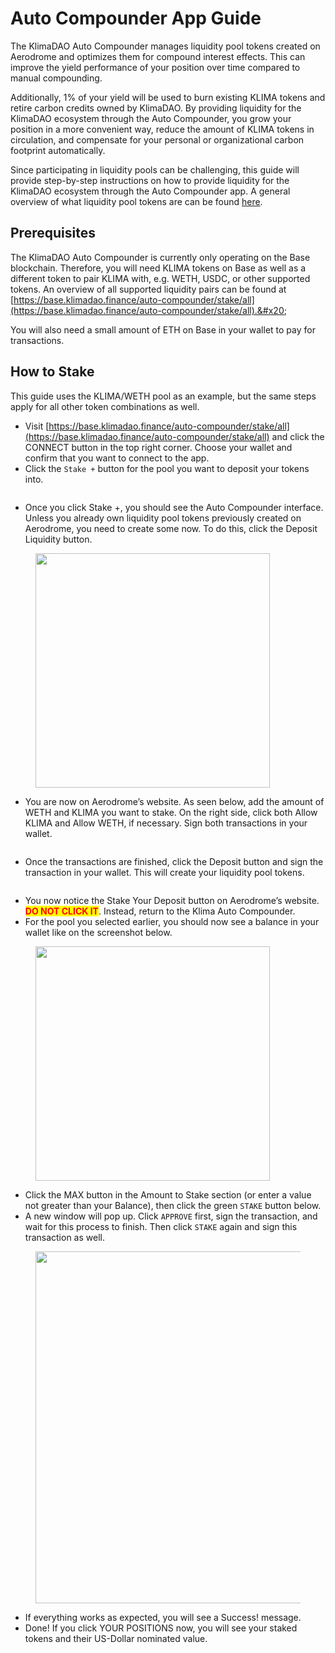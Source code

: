 # Auto Compounder App Guide

The KlimaDAO Auto Compounder manages liquidity pool tokens created on Aerodrome and optimizes them for compound interest effects. This can improve the yield performance of your position over time compared to manual compounding.

Additionally, 1% of your yield will be used to burn existing KLIMA tokens and retire carbon credits owned by KlimaDAO. By providing liquidity for the KlimaDAO ecosystem through the Auto Compounder, you grow your position in a more convenient way, reduce the amount of KLIMA tokens in circulation, and compensate for your personal or organizational carbon footprint automatically.

Since participating in liquidity pools can be challenging, this guide will provide step-by-step instructions on how to provide liquidity for the KlimaDAO ecosystem through the Auto Compounder app. A general overview of what liquidity pool tokens are can be found [here](https://www.techopedia.com/definition/liquidity-pool-tokens-lp-tokens).

## Prerequisites

The KlimaDAO Auto Compounder is currently only operating on the Base blockchain. Therefore, you will need KLIMA tokens on Base as well as a different token to pair KLIMA with, e.g. WETH, USDC, or other supported tokens. An overview of all supported liquidity pairs can be found at [https://base.klimadao.finance/auto-compounder/stake/all](https://base.klimadao.finance/auto-compounder/stake/all).&#x20;

You will also need a small amount of ETH on Base in your wallet to pay for transactions.

## How to Stake

This guide uses the KLIMA/WETH pool as an example, but the same steps apply for all other token combinations as well.

* Visit [https://base.klimadao.finance/auto-compounder/stake/all](https://base.klimadao.finance/auto-compounder/stake/all) and click the CONNECT button in the top right corner. Choose your wallet and confirm that you want to connect to the app.
* Click the `Stake +` button for the pool you want to deposit your tokens into.&#x20;

<figure><img src="https://lh7-rt.googleusercontent.com/docsz/AD_4nXedmEc7Lxg4eHiaWUdmhrGhGhNh1W-GEBq_bk-EHwnzC5NRGogH2BwXcF-Nwo8cEU-fApHlpG6UKk9id-DyYk3aRvdcTn9HoMUqBpuCL89SusdK2mz3M7-eTrbMa0BukYmEXNEnRg?key=l05y3lVzz17UAfirUdl0ULVl" alt=""><figcaption></figcaption></figure>

* Once you click Stake +, you should see the Auto Compounder interface.  Unless you already own liquidity pool tokens previously created on Aerodrome, you need to create some now. To do this, click the Deposit Liquidity button.

<figure><img src="https://lh7-rt.googleusercontent.com/docsz/AD_4nXehpwjYyFldtsUk5oGhuBBiSBf5x_eLuIb-9n26icepCc5kQKWKKRZnUT_YspitUpFxU7TvCUHoORSWA6SulzotXEPlPX_w9nSLex8Enh8TKS7rTyPKEKKqLI3fhw1P22mrNcOF?key=l05y3lVzz17UAfirUdl0ULVl" alt="" width="375"><figcaption></figcaption></figure>

* You are now on Aerodrome’s website. As seen below, add the amount of WETH and KLIMA you want to stake. On the right side, click both Allow KLIMA and Allow WETH, if necessary. Sign both transactions in your wallet.

<figure><img src="https://lh7-rt.googleusercontent.com/docsz/AD_4nXeG6iZeebvhO-r4VFFA2n7EgdJ9JwkORLEYjkClyZ9jdsFJm6jpv-yjqVsV70kBT4w3kKOR-g6lu1F6eXqMm2K7vXj3xaYG90ikbq5HatEKMtWvbrJJ_RFtnd-4fKV-hz9OseuT1g?key=l05y3lVzz17UAfirUdl0ULVl" alt=""><figcaption></figcaption></figure>

* Once the transactions are finished, click the Deposit button and sign the transaction in your wallet. This will create your liquidity pool tokens.

<figure><img src="https://lh7-rt.googleusercontent.com/docsz/AD_4nXc9E-plVV7WUGOj4LjaENDZ7DT-PM_gQg4Mktpvjmk9nGD2zV9lAmZNIv_rtZ5DuaAoAMjg-WGA8BYPiB0jR2YyipF-S2_PtxD0_jWWQmUo3cMdj1EuRSqEEWL5Jl8bZzR_G3oT4w?key=l05y3lVzz17UAfirUdl0ULVl" alt=""><figcaption></figcaption></figure>

* You now notice the Stake Your Deposit button on Aerodrome’s website. <mark style="color:red;">**DO NOT CLICK IT**</mark>. Instead, return to the Klima Auto Compounder.
* For the pool you selected earlier, you should now see a balance in your wallet like on the screenshot below.

<figure><img src="https://lh7-rt.googleusercontent.com/docsz/AD_4nXeQIEj_IJ7e9zGexQpGI7b31AfL3dGC0FOdqgu0NdNAoaMUUKvlxHkt5b2t9YQ4I8D-30-rik8Z_zYN5buM4xQ4kcqqcq4HHZUmDnN2ugbQka-PKnenBM06WUlbkkd1G1YkA54dGw?key=l05y3lVzz17UAfirUdl0ULVl" alt="" width="375"><figcaption></figcaption></figure>

* Click the MAX button in the Amount to Stake section (or enter a value not greater than your Balance), then click the green `STAKE` button below.
* A new window will pop up. Click `APPROVE` first, sign the transaction, and wait for this process to finish. Then click `STAKE` again and sign this transaction as well.

<figure><img src="https://lh7-rt.googleusercontent.com/docsz/AD_4nXePoaOEEnq7vN2QJu3Vtx_Nie4DYXKekftKK4rvOxwgQ37U44LqbRR0Rq2gusM2sxYwOPKeVNgYxBT0xUSXb26Ay1FkU7f9LqFDLiRAtKce5ZRTbhB53gFxuKCfcvFCNESlHe96?key=l05y3lVzz17UAfirUdl0ULVl" alt="" width="563"><figcaption></figcaption></figure>

* If everything works as expected, you will see a Success! message.
* Done! If you click YOUR POSITIONS now, you will see your staked tokens and their US-Dollar nominated value.

<figure><img src="https://lh7-rt.googleusercontent.com/docsz/AD_4nXe63_s9BA-J9Mh_Up9Q9Sz0VnJxT_jwggDXTBm4g7RPralCEXnordNJiGgV8Hj1Q5mlB36Q5C9sP-tiGHSdli2bfH6rfTIfANGFXO6H2JRSrda6IMd2x4ltzF5yqSAqy6xqGniCkg?key=l05y3lVzz17UAfirUdl0ULVl" alt=""><figcaption></figcaption></figure>
